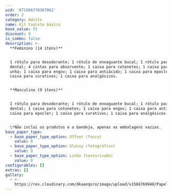 ```yaml
---
uid: '671566770367062'
order: 2
category: Adulto
name: Kit toalete básico
base_value: 55
discount: 0
is_combo: false
description: >-
  **Feminino (14 itens)** 


  1 rótulo para desodorante; 1 rótulo de enxaguante bucal; 1 rótulo para fio
  dental; 4 cintas para absorvente; 1 caixa para cotonetes; 1 caixa para lixa de
  unha; 1 caixa para engov; 1 caixa para antiácido; 1 caixa para epocler; 1
  caixa para curativos; 1 caixa para analgésicos.


  **Masculino (9 itens)** 


  1 rótulo para desodorante; 1 rótulo de enxaguante bucal; 1 rótulo para fio
  dental; 1 caixa para cotonetes; 1 caixa para engov; 1 caixa para antiácido; 1
  caixa para epocler; 1 caixa para curativos; 1 caixa para analgésicos.


  \*Não inclui os produtos e a bandeja, apenas as embalagens vazias.
base_paper_type:
  - base_paper_type_option: Offset (fosco)
    value: 0
  - base_paper_type_option: Glossy (fotográfico)
    value: 0
  - base_paper_type_option: Linho (texturizado)
    value: 0
configurables: []
extras: []
gallery:
  - >-
    https://res.cloudinary.com/dkaanqsro/image/upload/v1566769948/Papelaria%20adulto/Kit_toalete_avdbbm.jpg
---
```


